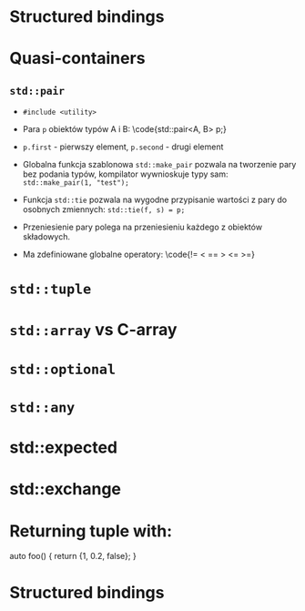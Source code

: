 # Structured bindings

# Quasi-containers

## `std::pair`

* `#include <utility>`

* Para `p` obiektów typów A i B: \code{std::pair<A, B> p;}

* `p.first` - pierwszy element, `p.second` - drugi element

* Globalna funkcja szablonowa `std::make_pair` pozwala na tworzenie
  pary bez podania typów, kompilator wywnioskuje typy sam:
  `std::make_pair(1, "test");`

* Funkcja `std::tie`  pozwala na wygodne przypisanie wartości z
  pary do osobnych  zmiennych: `std::tie(f, s) = p;`

* Przeniesienie pary polega na przeniesieniu każdego z obiektów
  składowych.

* Ma zdefiniowane globalne operatory: \code{!= < == > <= >=}

# `std::tuple`

# `std::array` vs C-array

# `std::optional`

# `std::any`

# std::expected

# std::exchange

# Returning tuple with:

  auto foo()
  {
    return {1, 0.2, false};
  }

# Structured bindings

  